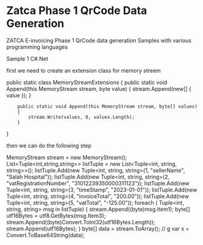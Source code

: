 # Zatca Phase 1 QrCode Data Generation
ZATCA E-invoicing Phase 1 QrCode data generation Samples with various programming languages 

Sample 1 C#.Net

first we need to create an extension class for memory streem 

public static class MemoryStreamExtensions
    {
        public static void Append(this MemoryStream stream, byte value)
        {
            stream.Append(new[] { value });
        }

        public static void Append(this MemoryStream stream, byte[] values)
        {
            stream.Write(values, 0, values.Length);
        }
}

then we can do the following step 

MemoryStream stream = new MemoryStream();
List<Tuple<int,string,string>> listTuple = new List<Tuple<int, string, string>>();
            listTuple.Add(new Tuple<int, string, string>(1, "sellerName", "Salah Hospital"));
            listTuple.Add(new Tuple<int, string, string>(2, "vatRegistrationNumber", "31012239350000311123"));
            listTuple.Add(new Tuple<int, string, string>(3, "timeStamp", "2023-01-01"));
            listTuple.Add(new Tuple<int, string, string>(4, "invoiceTotal", "200.00"));
            listTuple.Add(new Tuple<int, string, string>(5, "vatTotal", "-125.00"));
            foreach ( Tuple<int, string, string> msg in listTuple)
            {
                stream.Append((byte)msg.Item1);
                byte[] utf16Bytes = utf8.GetBytes(msg.Item3);
                stream.Append((byte)Convert.ToInt32(utf16Bytes.Length));
                stream.Append(utf16Bytes);
            }
            byte[] data = stream.ToArray();  // g
            var x = Convert.ToBase64String(data);
